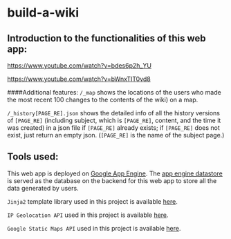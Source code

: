 # build-a-wiki

## Introduction to the functionalities of this web app:
https://www.youtube.com/watch?v=bdes6p2h_YU

https://www.youtube.com/watch?v=bWnxTIT0vd8

####Additional features:
`/_map` shows the locations of the users who made the most recent 100 changes to the contents of the wiki) on a map.

`/_history[PAGE_RE].json` shows the detailed info of all the history versions of `[PAGE_RE]` (including subject, which is `[PAGE_RE]`, content, and the time it was created) in a json file if `[PAGE_RE]` already exists; if `[PAGE_RE]` does not exist, just return an empty json. (`[PAGE_RE]` is the name of the subject page.)



## Tools used:
This web app is deployed on [Google App Engine]( https://cloud.google.com/appengine/). The [app engine datastore](https://cloud.google.com/appengine/docs/python/refdocs/google.appengine.ext.db) is served as the database on the backend for this web app to store all the data generated by users.

`Jinja2` template library used in this project is available [here](http://jinja.pocoo.org/).

`IP Geolocation API` used in this project is available [here]( http://ip-api.com/docs/).

`Google Static Maps API` used in this project is available [here](https://developers.google.com/maps/documentation/static-maps/).

